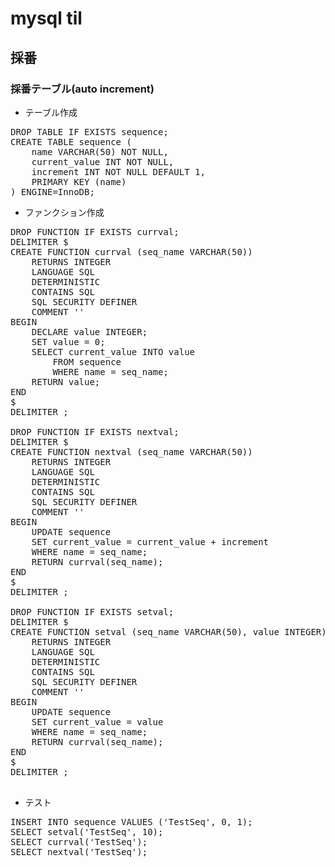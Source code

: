 # mysql til

## 採番

### 採番テーブル(auto increment)
  - テーブル作成
  
<pre>
DROP TABLE IF EXISTS sequence;
CREATE TABLE sequence (
    name VARCHAR(50) NOT NULL,
    current_value INT NOT NULL,
    increment INT NOT NULL DEFAULT 1,
    PRIMARY KEY (name)
) ENGINE=InnoDB;
</pre>
  - ファンクション作成
  
<pre>
DROP FUNCTION IF EXISTS currval;
DELIMITER $
CREATE FUNCTION currval (seq_name VARCHAR(50))
    RETURNS INTEGER
    LANGUAGE SQL
    DETERMINISTIC
    CONTAINS SQL
    SQL SECURITY DEFINER
    COMMENT ''
BEGIN
    DECLARE value INTEGER;
    SET value = 0;
    SELECT current_value INTO value
        FROM sequence
        WHERE name = seq_name;
    RETURN value;
END
$
DELIMITER ;

DROP FUNCTION IF EXISTS nextval;
DELIMITER $
CREATE FUNCTION nextval (seq_name VARCHAR(50))
    RETURNS INTEGER
    LANGUAGE SQL
    DETERMINISTIC
    CONTAINS SQL
    SQL SECURITY DEFINER
    COMMENT ''
BEGIN
    UPDATE sequence
    SET current_value = current_value + increment
    WHERE name = seq_name;
    RETURN currval(seq_name);
END
$
DELIMITER ;

DROP FUNCTION IF EXISTS setval;
DELIMITER $
CREATE FUNCTION setval (seq_name VARCHAR(50), value INTEGER)
    RETURNS INTEGER
    LANGUAGE SQL
    DETERMINISTIC
    CONTAINS SQL
    SQL SECURITY DEFINER
    COMMENT ''
BEGIN
    UPDATE sequence
    SET current_value = value
    WHERE name = seq_name;
    RETURN currval(seq_name);
END
$
DELIMITER ;

</pre>
  - テスト
<pre>
INSERT INTO sequence VALUES ('TestSeq', 0, 1);
SELECT setval('TestSeq', 10);
SELECT currval('TestSeq');
SELECT nextval('TestSeq');
</pre>
